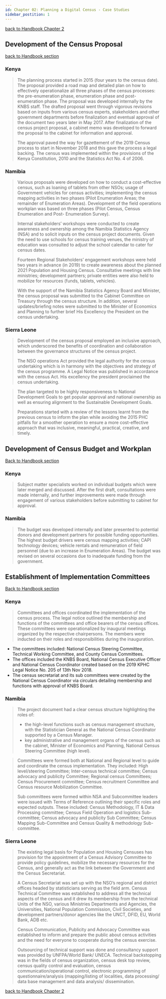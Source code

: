 ```yaml
---
id: Chapter 02: Planning a Digital Census - Case Studies
sidebar_postition: 1
---
```


[back to Handbook Chapter 2](/docs/category/chapter-02-planning-a-digital-census)

## Development of the Census Proposal
[back to Handbook section](/docs/experiences-lessons-2020/chapter-02/2.1-development-of-the-census-proposal)
### Kenya
>The planning process started in 2015 (four years to the census date). The proposal provided a road map and detailed plan on how to effectively operationalize all three phases of the census processes: the pre-enumeration phase, enumeration phase and post-enumeration phase. The proposal was developed internally by the KNBS staff. The drafted proposal went through vigorous revisions based on inputs from various census experts, stakeholders and other government departments before finalization and eventual approval of the document two years later in May 2017. After finalization of the census project proposal, a cabinet memo was developed to forward the proposal to the cabinet for information and approval.
>
>The approval paved the way for gazettement of the 2019 Census process to start in November 2018 and this gave the process a legal backing. The census was implemented within the provisions of the Kenya Constitution, 2010 and the Statistics Act No. 4 of 2006.

### Namibia
>Various proposals were developed on how to conduct a cost-effective census, such as loaning of tablets from other NSOs; usage of Government vehicles for census activities; implementing the census mapping activities in two phases (Pilot Enumeration Areas; the remainder of Enumeration Areas). Development of the field operations workplan was based on three phases (Pilot Census, Census Enumeration and Post- Enumeration Survey).
>
>Internal stakeholders’ workshops were conducted to create awareness and ownership among the Namibia Statistics Agency (NSA) and to solicit inputs on the census project documents. Given the need to use schools for census training venues, the ministry of education was consulted to adjust the school calendar to cater for census dates.
>
>Fourteen Regional Stakeholders’ engagement workshops were held two years in advance (in 2019) to create awareness about the planned 2021 Population and Housing Census. Consultative meetings with line ministries; development partners; private entities were also held to mobilize for resources (funds, tablets, vehicles). 
>
>With the support of the Namibia Statistics Agency Board and Minister, the census proposal was submitted to the Cabinet Committee on Treasury through the census structure. In addition, several updates/briefing notes were submitted to the Minister of Economics and Planning to further brief His Excellency the President on the census undertaking.

### Sierra Leone
>Development of the census proposal employed an inclusive approach, which underscored the benefits of coordination and collaboration between the governance structures of the census project. 
>
>The NSO operations Act provided the legal authority for the census undertaking which is in harmony with the objectives and strategy of the census programme. A Legal Notice was published in accordance with the census Act. His excellency the president proclaimed the census undertaking. 

>The plan targeted to be highly responsiveness to National Development Goals to get popular approval and national ownership as well as ensuring alignment to the Sustainable Development Goals.
>
>Preparations started with a review of the lessons learnt from the previous census to inform the plan while avoiding the 2015 PHC pitfalls for a smoother operation to ensure a more cost-effective approach that was inclusive, meaningful, practical, creative, and timely.

## Development of Census Budget and Workplan
[Back to Handbook section](/docs/experiences-lessons-2020/chapter-02/2.2-development-of-census-budget-and-workplan)

### Kenya
> 
>Subject matter specialists worked on individual budgets which were later merged and discussed. After the first draft, consultations were made internally, and further improvements were made through engagement of various stakeholders before submitting to cabinet for approval. 
>
### Namibia

>The budget was developed internally and later presented to potential donors and development partners for possible funding opportunities. The highest budget drivers were census mapping activities; CAPI technology devices; vehicle rentals and remuneration of field personnel (due to an increase in Enumeration Areas). The budget was revised on several occasions due to inadequate funding from the government. 

## Establishment of Implementation Committees
[Back to Handbook section](/docs/experiences-lessons-2020/chapter-02/2.3-establishment-of-implementation-committees)

### Kenya
>Committees and offices coordinated the implementation of the census process. The legal notice outlined the membership and functions of the committees and office bearers of the census offices. These committees were operationalized by inaugural meetings organized by the respective chairpersons. The members were inducted on their roles and responsibilities during the inauguration.
- The committees included: National Census Steering Committee, Technical Working Committee, and County Census Committees.
- The offices included the KNBS Board, National Census Executive Officer and National Census Coordinator created based on the 2019 KPHC Legal Notice No. 205 of 13th Nov 2018. 
- The census secretariat and its sub committees were created by the National Census Coordinator via circulars detailing membership and functions with approval of KNBS Board.

### Namibia
>The project document had a clear census structure highlighting the roles of:
>- the high-level functions such as census management structure, with the Statistician General as the National Census Coordinator supported by a Census Manager. 
>- key administrative and management organs of the census such as the cabinet, Minister of Economics and Planning, National Census Steering Committee (high level). 

>Committees were formed both at National and Regional level to guide and coordinate the census implementation. They included: High level/steering Committee; Inter-census technical committee; Census advocacy and publicity Committee; Regional census Committees; Census Procurement committee; Census recruitment Committee and Census resource Mobilization Committee. 
>
>Sub committees were formed within NSA and Subcommittee leaders were issued with Terms of Reference outlining their specific roles and expected outputs. These included: Census Methodology, IT & Data Processing committee; Census Field Operation and logistics Sub-committee; Census advocacy and publicity Sub Committee; Census Mapping Sub-Committee and Census Quality & methodology Sub-committee.

### Sierra Leone
>The existing legal basis for Population and Housing Censuses has provision for the appointment of a Census Advisory Committee to provide policy guidelines, mobilize the necessary resources for the Census, and generally act as the link between the Government and the Census Secretariat. 
>
>A Census Secretariat was set up with the NSO’s regional and district offices headed by statisticians serving as the field arm.  Census Technical Committee was established to address all the technical aspects of the census and it drew its membership from the technical Units of the NSO, various Ministries Departments and Agencies, the Universities, National Population Commission, Civil Societies, and development partners/donor agencies like the UNCT, DFID, EU, World Bank, ADB etc. 
>
>Census Communication, Publicity and Advocacy Committee was established to inform and prepare the public about census activities and the need for everyone to cooperate during the census exercise. 
>
>Outsourcing of technical support was done and consultancy support was provided by UNFPA/World Bank/ UNECA. Technical backstopping was in the fields of census organization, census desk top review, census quality control and evaluation, census communication/operational control, electronic programming of questionnaire/analysis (mapping/listing of localities, data processing/ data base management and data analysis/ dissemination.

[back to Handbook Chapter 2](/docs/category/chapter-02-planning-a-digital-census)
